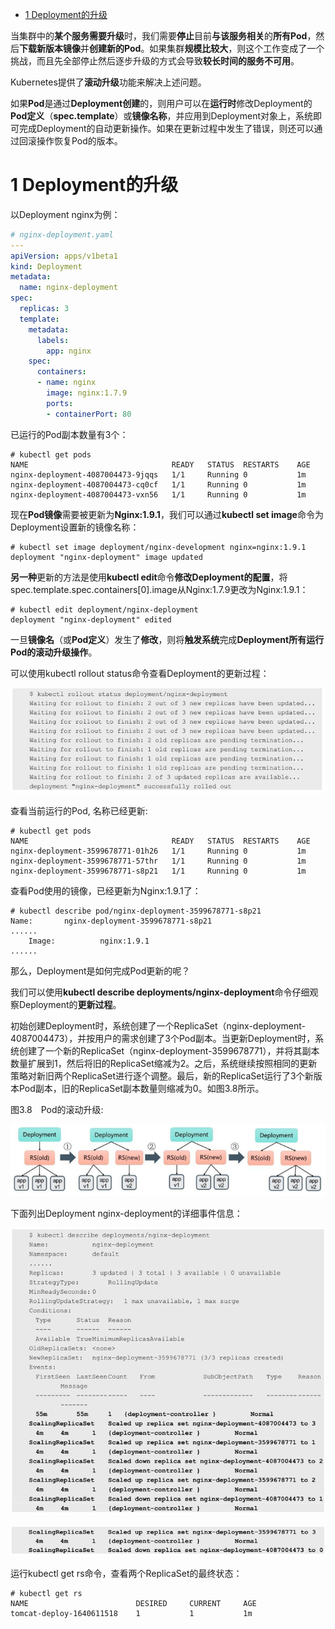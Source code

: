 
<!-- @import "[TOC]" {cmd="toc" depthFrom=1 depthTo=6 orderedList=false} -->

<!-- code_chunk_output -->

- [1 Deployment的升级](#1-deployment的升级)

<!-- /code_chunk_output -->

当集群中的**某个服务需要升级**时，我们需要**停止**目前**与该服务相关**的**所有Pod**，然后**下载新版本镜像**并**创建新的Pod**。如果集群**规模比较大**，则这个工作变成了一个挑战，而且先全部停止然后逐步升级的方式会导致**较长时间的服务不可用**。

Kubernetes提供了**滚动升级**功能来解决上述问题。

如果**Pod**是通过**Deployment创建**的，则用户可以在**运行时**修改Deployment的**Pod定义**（**spec.template**）或**镜像名称**，并应用到Deployment对象上，系统即可完成Deployment的自动更新操作。如果在更新过程中发生了错误，则还可以通过回滚操作恢复Pod的版本。

# 1 Deployment的升级

以Deployment nginx为例：

```yaml
# nginx-deployment.yaml
---
apiVersion: apps/v1beta1
kind: Deployment
metadata:
  name: nginx-deployment
spec:
  replicas: 3
  template:
    metadata:
      labels:
        app: nginx
    spec:
      containers:
      - name: nginx
        image: nginx:1.7.9
        ports:
        - containerPort: 80
```

已运行的Pod副本数量有3个：

```
# kubectl get pods
NAME                                READY   STATUS  RESTARTS    AGE
nginx-deployment-4087004473-9jqqs   1/1     Running 0           1m
nginx-deployment-4087004473-cq0cf   1/1     Running 0           1m
nginx-deployment-4087004473-vxn56   1/1     Running 0           1m
```

现在**Pod镜像**需要被更新为**Nginx:1.9.1**，我们可以通过**kubectl set image**命令为Deployment设置新的镜像名称：

```
# kubectl set image deployment/nginx-development nginx=nginx:1.9.1
deployment "nginx-deployment" image updated
```

**另一种**更新的方法是使用**kubectl edit**命令**修改Deployment的配置**，将spec.template.spec.containers\[0].image从Nginx:1.7.9更改为Nginx:1.9.1：

```
# kubectl edit deployment/nginx-deployment
deployment "nginx-deployment" edited
```

一旦**镜像名**（或**Pod定义**）发生了**修改**，则将**触发系统**完成**Deployment所有运行Pod的滚动升级操作**。

可以使用kubectl rollout status命令查看Deployment的更新过程：

![2019-08-27-22-41-11.png](./images/2019-08-27-22-41-11.png)

查看当前运行的Pod, 名称已经更新:

```
# kubectl get pods
NAME                                READY   STATUS  RESTARTS    AGE
nginx-deployment-3599678771-01h26   1/1     Running 0           1m
nginx-deployment-3599678771-57thr   1/1     Running 0           1m
nginx-deployment-3599678771-s8p21   1/1     Running 0           1m
```

查看Pod使用的镜像，已经更新为Nginx:1.9.1了：

```
# kubectl describe pod/nginx-deployment-3599678771-s8p21
Name:       nginx-deployment-3599678771-s8p21
......
    Image:          nginx:1.9.1
......
```

那么，Deployment是如何完成Pod更新的呢？

我们可以使用**kubectl describe deployments/nginx\-deployment**命令仔细观察Deployment的**更新过程**。

初始创建Deployment时，系统创建了一个ReplicaSet（nginx-deployment-4087004473），并按用户的需求创建了3个Pod副本。当更新Deployment时，系统创建了一个新的ReplicaSet（nginx-deployment-3599678771），并将其副本数量扩展到1，然后将旧的ReplicaSet缩减为2。之后，系统继续按照相同的更新策略对新旧两个ReplicaSet进行逐个调整。最后，新的ReplicaSet运行了3个新版本Pod副本，旧的ReplicaSet副本数量则缩减为0。如图3.8所示。

图3.8　Pod的滚动升级:

![2019-08-27-22-48-40.png](./images/2019-08-27-22-48-40.png)

下面列出Deployment nginx-deployment的详细事件信息：

![2019-08-27-22-49-20.png](./images/2019-08-27-22-49-20.png)

![2019-08-27-22-49-40.png](./images/2019-08-27-22-49-40.png)

运行kubectl get rs命令，查看两个ReplicaSet的最终状态：

```
# kubectl get rs
NAME                        DESIRED     CURRENT     AGE
tomcat-deploy-1640611518    1           1           1m
```